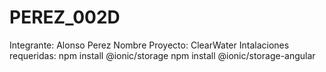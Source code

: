 # PEREZ_002D

Integrante: Alonso Perez
Nombre Proyecto: ClearWater
Intalaciones requeridas: 
    npm install @ionic/storage
    npm install @ionic/storage-angular